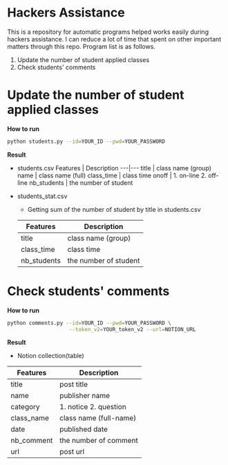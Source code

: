 # Hackers Assistance

This is a repository for automatic programs helped works easily during hackers assistance. I can reduce a lot of time that spent on other important matters through this repo. Program list is as follows.

1. Update the number of student applied classes
2. Check students' comments 


# Update the number of student applied classes

**How to run**
```bash
python students.py --id=YOUR_ID --pwd=YOUR_PASSWORD
```

**Result**
- students.csv
    Features | Description
    ---|---
    title | class name (group)
    name | class name (full)
    class_time | class time
    onoff | 1. on-line 2. off-line
    nb_students | the number of student

- students_stat.csv
    - Getting sum of the number of student by title in students.csv

    Features | Description
    ---|---
    title | class name (group)
    class_time | class time
    nb_students | the number of student



# Check students' comments

**How to run**
```bash
python comments.py --id=YOUR_ID --pwd=YOUR_PASSWORD \
                    --token_v2=YOUR_token_v2 --url=NOTION_URL
```

**Result**
- Notion collection(table)

Features | Description
---|---
title | post title
name | publisher name
category | 1. notice 2. question
class_name | class name (full-name)
date | published date
nb_comment | the number of comment
url  | post url
